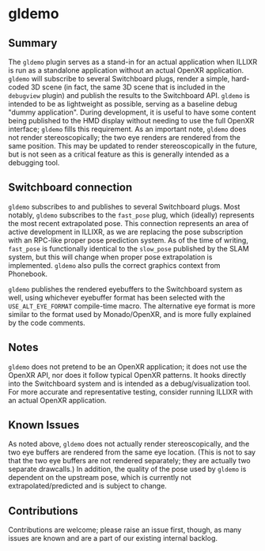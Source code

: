 # gldemo

## Summary

The `gldemo` plugin serves as a stand-in for an actual application when ILLIXR is run as a standalone application without an actual OpenXR application. `gldemo` will subscribe to several Switchboard plugs, render a simple, hard-coded 3D scene (in fact, the same 3D scene that is included in the `debugview` plugin) and publish the results to the Switchboard API. `gldemo` is intended to be as lightweight as possible, serving as a baseline debug "dummy application". During development, it is useful to have some content being published to the HMD display without needing to use the full OpenXR interface; `gldemo` fills this requirement. As an important note, `gldemo` does not render stereoscopically; the two eye renders are rendered from the same position. This may be updated to render stereoscopically in the future, but is not seen as a critical feature as this is generally intended as a debugging tool.

## Switchboard connection

`gldemo` subscribes to and publishes to several Switchboard plugs. Most notably, `gldemo` subscribes to the `fast_pose` plug, which (ideally) represents the most recent extrapolated pose. This connection represents an area of active development in ILLIXR, as we are replacing the pose subscription with an RPC-like proper pose prediction system. As of the time of writing, `fast_pose` is functionally identical to the `slow_pose` published by the SLAM system, but this will change when proper pose extrapolation is implemented. `gldemo` also pulls the correct graphics context from Phonebook.

`gldemo` publishes the rendered eyebuffers to the Switchboard system as well, using whichever eyebuffer format has been selected with the `USE_ALT_EYE_FORMAT` compile-time macro. The alternative eye format is more similar to the format used by Monado/OpenXR, and is more fully explained by the code comments.

## Notes

`gldemo` does not pretend to be an OpenXR application; it does not use the OpenXR API, nor does it follow typical OpenXR patterns. It hooks directly into the Switchboard system and is intended as a debug/visualization tool. For more accurate and representative testing, consider running ILLIXR with an actual OpenXR application.

## Known Issues

As noted above, `gldemo` does not actually render stereoscopically, and the two eye buffers are rendered from the same eye location. (This is not to say that the two eye buffers are not rendered separately; they are actually two separate drawcalls.) In addition, the quality of the pose used by `gldemo` is dependent on the upstream pose, which is currently not extrapolated/predicted and is subject to change.

## Contributions

Contributions are welcome; please raise an issue first, though, as many issues are known and are a part of our existing internal backlog.
